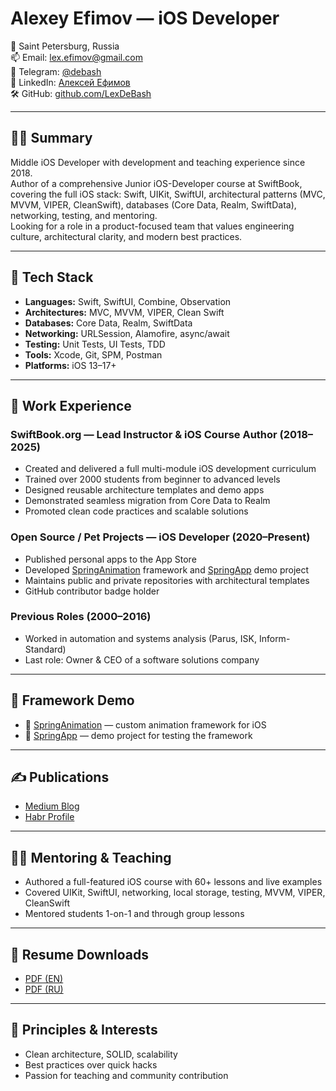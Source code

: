 
# Alexey Efimov — iOS Developer

📍 Saint Petersburg, Russia  
📫 Email: [lex.efimov@gmail.com](mailto:lex.efimov@gmail.com)  
💬 Telegram: [@debash](https://t.me/debash)  
💼 LinkedIn: [Алексей Ефимов](https://www.linkedin.com/in/алексей-ефимов-965068129)  
🛠 GitHub: [github.com/LexDeBash](https://github.com/LexDeBash)

---

## 👨‍💻 Summary

Middle iOS Developer with development and teaching experience since 2018.  
Author of a comprehensive Junior iOS-Developer course at SwiftBook, covering the full iOS stack: Swift, UIKit, SwiftUI, architectural patterns (MVC, MVVM, VIPER, CleanSwift), databases (Core Data, Realm, SwiftData), networking, testing, and mentoring.  
Looking for a role in a product-focused team that values engineering culture, architectural clarity, and modern best practices.

---

## 🧰 Tech Stack

- **Languages:** Swift, SwiftUI, Combine, Observation
- **Architectures:** MVC, MVVM, VIPER, Clean Swift
- **Databases:** Core Data, Realm, SwiftData
- **Networking:** URLSession, Alamofire, async/await
- **Testing:** Unit Tests, UI Tests, TDD
- **Tools:** Xcode, Git, SPM, Postman
- **Platforms:** iOS 13–17+

---

## 💼 Work Experience

### SwiftBook.org — Lead Instructor & iOS Course Author (2018–2025)

- Created and delivered a full multi-module iOS development curriculum
- Trained over 2000 students from beginner to advanced levels
- Designed reusable architecture templates and demo apps
- Demonstrated seamless migration from Core Data to Realm
- Promoted clean code practices and scalable solutions

### Open Source / Pet Projects — iOS Developer (2020–Present)

- Published personal apps to the App Store  
- Developed [SpringAnimation](https://github.com/LexDeBash/SpringAnimation) framework and [SpringApp](https://github.com/LexDeBash/SpringApp) demo project  
- Maintains public and private repositories with architectural templates  
- GitHub contributor badge holder

### Previous Roles (2000–2016)

- Worked in automation and systems analysis (Parus, ISK, Inform-Standard)
- Last role: Owner & CEO of a software solutions company

---

## 🧪 Framework Demo

- 🧱 [SpringAnimation](https://github.com/LexDeBash/SpringAnimation) — custom animation framework for iOS
- 🧪 [SpringApp](https://github.com/LexDeBash/SpringApp) — demo project for testing the framework

---

## ✍️ Publications

- [Medium Blog](https://medium.com/@debash)
- [Habr Profile](https://habr.com/ru/users/Debash/articles/)

---

## 🧑‍🏫 Mentoring & Teaching

- Authored a full-featured iOS course with 60+ lessons and live examples
- Covered UIKit, SwiftUI, networking, local storage, testing, MVVM, VIPER, CleanSwift
- Mentored students 1-on-1 and through group lessons

---

## 📄 Resume Downloads

- [PDF (EN)](./Alexey_Efimov_CV.pdf)
- [PDF (RU)](./Ефимов_Алексей_CV.pdf)

---

## 🧠 Principles & Interests

- Clean architecture, SOLID, scalability
- Best practices over quick hacks
- Passion for teaching and community contribution

